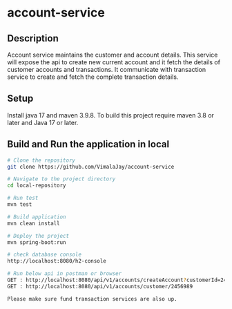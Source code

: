 # account-service

## Description
Account service maintains the customer and account details. This service will expose the api to create new current account and it fetch the details of customer accounts and transactions. It communicate with transaction service to create and fetch the complete transaction details. 

## Setup
Install java 17 and maven 3.9.8. To build this project require maven 3.8 or later and Java 17 or later.

## Build and Run the application in local
```bash
# Clone the repository
git clone https://github.com/VimalaJay/account-service

# Navigate to the project directory
cd local-repository

# Run test
mvn test

# Build application
mvn clean install

# Deploy the project
mvn spring-boot:run

# check database console
http://localhost:8080/h2-console

# Run below api in postman or browser
GET : http://localhost:8080/api/v1/accounts/createAccount?customerId=2456989&initialCredit=250
GET : http://localhost:8080/api/v1/accounts/customer/2456989

Please make sure fund transaction services are also up.
